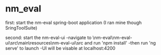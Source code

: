 # nm_eval
first: start the nm-eval spring-boot application (I ran mine though SringToolSuite)


second: start the nm-eval-ui 
  -navigate to \nm-eval\nm-eval-ui\src\main\resources\nm-eval-ui\src and run 'npm install'
  -then run 'ng serve' to launch 
  -UI will be visable at localhost:4200
